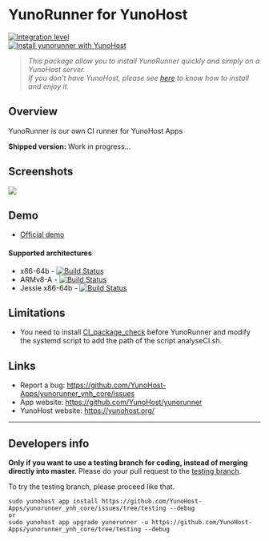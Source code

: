 # YunoRunner for YunoHost

[![Integration level](https://dash.yunohost.org/integration/yunorunner.svg)](https://dash.yunohost.org/appci/app/yunorunner)  
[![Install yunorunner with YunoHost](https://install-app.yunohost.org/install-with-yunohost.png)](https://install-app.yunohost.org/?app=yunorunner)

> *This package allow you to install YunoRunner quickly and simply on a YunoHost server.  
If you don't have YunoHost, please see [here](https://yunohost.org/#/install) to know how to install and enjoy it.*

## Overview
YunoRunner is our own CI runner for YunoHost Apps

**Shipped version:** Work in progress...

## Screenshots

![](https://user-images.githubusercontent.com/30271971/52810447-e06b5600-3092-11e9-9853-fb46e46fda65.PNG)

## Demo

* [Official demo](https://ci-apps.yunohost.org)



#### Supported architectures

* x86-64b - [![Build Status](https://ci-apps.yunohost.org/ci/logs/yunorunner%20%28Community%29.svg)](https://ci-apps.yunohost.org/ci/apps/yunorunner/)
* ARMv8-A - [![Build Status](https://ci-apps-arm.yunohost.org/ci/logs/yunorunner%20%28Community%29.svg)](https://ci-apps-arm.yunohost.org/ci/apps/yunorunner/)
* Jessie x86-64b - [![Build Status](https://ci-stretch.nohost.me/ci/logs/yunorunner%20%28Community%29.svg)](https://ci-stretch.nohost.me/ci/apps/yunorunner/)

## Limitations

* You need to install [CI_package_check](https://github.com/YunoHost/CI_package_check) before YunoRunner and modify the systemd script to add the path of the script analyseCI.sh.

## Links

 * Report a bug: https://github.com/YunoHost-Apps/yunorunner_ynh_core/issues
 * App website: https://github.com/YunoHost/yunorunner
 * YunoHost website: https://yunohost.org/

---

Developers info
----------------

**Only if you want to use a testing branch for coding, instead of merging directly into master.**
Please do your pull request to the [testing branch](https://github.com/YunoHost-Apps/yunorunner_ynh_core/tree/testing).

To try the testing branch, please proceed like that.
```
sudo yunohost app install https://github.com/YunoHost-Apps/yunorunner_ynh_core/issues/tree/testing --debug
or
sudo yunohost app upgrade yunorunner -u https://github.com/YunoHost-Apps/yunorunner_ynh_core/tree/testing --debug
```
